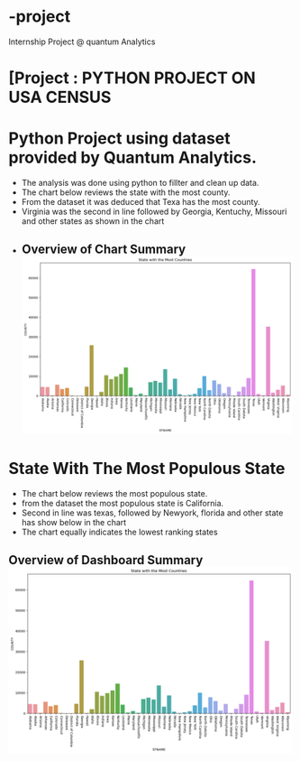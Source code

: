 # -project
Internship Project @ quantum Analytics
# [Project : PYTHON PROJECT ON USA CENSUS

# Python Project using dataset provided by Quantum Analytics.

* The analysis was done using python to fillter and clean up data.
* The chart below reviews the state with the most county.
* From the dataset it was deduced that Texa has the most county.
* Virginia was the second in line followed by Georgia, Kentuchy, Missouri and other states as shown in the chart
* ## Overview of Chart Summary ![](Census1.png)


# State With The Most Populous State
* The chart below reviews the most populous state. 
* from the dataset the most populous state is California.
* Second in line was texas, followed by Newyork, florida and other state has show below in the chart
* The chart equally indicates the lowest ranking states 
## Overview of Dashboard Summary  ![](Census.png)




